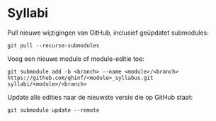 # Syllabi

Pull nieuwe wijzigingen van GitHub, inclusief geüpdatet submodules:

```
git pull --recurse-submodules
```

Voeg een nieuwe module of module-editie toe:

```
git submodule add -b <branch> --name <module>/<branch> https://github.com/qhinf/<module>_syllabus.git syllabi/<module>/<branch>
```

Update alle edities naar de nieuwste versie die op GitHub staat:

```
git submodule update --remote
```
